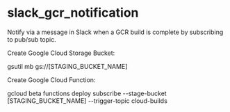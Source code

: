 # slack_gcr_notification

Notify via a message in Slack when a GCR build is complete by subscribing to pub/sub topic.

Create Google Cloud Storage Bucket:

gsutil mb gs://[STAGING_BUCKET_NAME]

Create Google Cloud Function:

gcloud beta functions deploy subscribe --stage-bucket [STAGING_BUCKET_NAME] --trigger-topic cloud-builds
